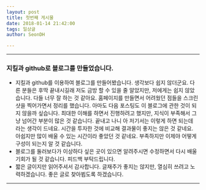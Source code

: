 ```yaml
---
layout: post
title: 첫번째 게시물
date: 2018-01-14 21:42:00
tags: 일상글
author: SeonDH

---
```


<hr />

### 지킬과 github로 블로그를 만들었습니다.

* 지킬과 github를 이용하여 블로그를 만들어봤습니다. 생각보다 쉽지 않더군요. 다른 분들은 후딱 끝내시길래 저도 금방 할 수 있을 줄 알았지만, 저에게는 쉽지 않았습니다. 다들 너무 잘 하는 것 같아요.
홈페이지를 만들면서 어려웠던 점들을 스크린 샷을 찍어가면서 정리를 했습니다. 아마도 다음 포스팅도 이 블로그에 관한 것이 되지 않을까 싶습니다. 최대한 이해를 하면서 진행하려고 했지만, 지식이 부족해서 그냥 넘어간 부분이 많은 것 같습니다. 끝내고 나니 아 저기서는 이렇게 하면 되는데 라는 생각이 드네요. 시간을 투자한 것에 비교해 결과물이 좋지는 않은 것 같네요. 아쉽지만 많이 배울 수 있는 시간이라 좋았던 것 같네요. 부족하지만 이제야 어떻게 구성이 되는지 알 것 같습니다.
* 블로그를 둘러보다가 이상하다 싶은 곳이 있으면 알려주시면 수정하면서 다시 배울 기회가 될 것 같습니다. 피드백 부탁드립니다.
* 짧은 글이지만 읽어주셔서 감사합니다. 글재주가 좋지는 않지만, 열심히 쓰려고 노력하겠습니다. 좋은 글로 찾아뵙도록 하겠습니다.

<hr />
